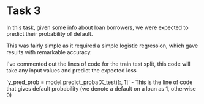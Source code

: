 # Task 3
In this task, given some info about loan borrowers, we were expected to predict their probability of default. <br/>

This was fairly simple as it required a simple logistic regression, which gave results with remarkable accuracy.

I've commented out the lines of code for the train test split, this code will take any input values and predict the expected loss <br/>

'y_pred_prob = model.predict_proba(X_test)[:, 1]' - This is the line of code that gives default probability (we denote a default on a loan as 1, otherwise 0)
